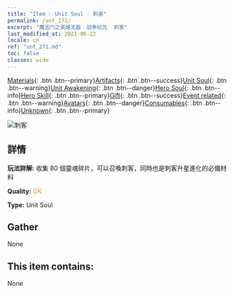 ```yaml
---
title: "Item - Unit Soul - 刺客"
permalink: /unt_271/
excerpt: "魔法门之英雄无敌：战争纪元  刺客"
last_modified_at: 2021-06-22
locale: cn
ref: "unt_271.md"
toc: false
classes: wide
---
```

 [Materials](/ItemsCN/){: .btn .btn--primary}[Artifacts](/ItemsCN/Artifacts/){: .btn .btn--success}[Unit Soul](/ItemsCN/UnitSoul/){: .btn .btn--warning}[Unit Awakening](/ItemsCN/UnitAwakening/){: .btn .btn--danger}[Hero Soul](/ItemsCN/HeroSoul/){: .btn .btn--info}[Hero Skill](/ItemsCN/HeroSkill/){: .btn .btn--primary}[Gift](/ItemsCN/Gift/){: .btn .btn--success}[Event related](/ItemsCN/Events/){: .btn .btn--warning}[Avatars](/ItemsCN/Avatars/){: .btn .btn--danger}[Consumables](/ItemsCN/Consumables/){: .btn .btn--info}[Unknown](/ItemsCN/Unknown/){: .btn .btn--primary}

 ![刺客](/images/u/ti_cishazhe.jpg)

## 詳情
 **玩法詳解:** 收集 80 個靈魂碎片，可以召喚刺客，同時也是刺客升星進化的必備材料

 **Quality:** <span style="color: #FF8C00">OK</span>

 **Type:** Unit Soul

## Gather

  None

## This item contains:

  None

